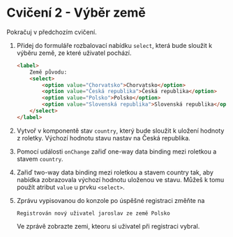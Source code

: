 # Cvičení 2 - Výběr země

Pokračuj v předchozím cvičení.

1. Přidej do formuláře rozbalovací nabídku `select`, která bude sloužit k výběru země, ze které uživatel pochází.

	```html
	<label>
		Země původu:
		<select>
			<option value="Chorvatsko">Chorvatsko</option>
			<option value="Česká republika">Česká republika</option>
			<option value="Polsko">Polsko</option>
			<option value="Slovenská republika">Slovenská republika</option>
		</select>
	</label>
	```

2. Vytvoř v komponentě stav `country`, který bude sloužit k uložení hodnoty z roletky. Výchozí hodnotu stavu nastav na Česká republika.

3. Pomocí události `onChange` zařiď one-way data binding mezi roletkou a stavem `country`.

4. Zařiď two-way data binding mezi roletkou a stavem country tak, aby nabídka zobrazovala výchozí hodnotu uloženou ve stavu. Můžeš k tomu použít atribut `value` u prvku `<select>`.

5. Zprávu vypisovanou do konzole po úspěšné registraci změňte na
	```
	Registrován nový uživatel jaroslav ze země Polsko
	```

	Ve zprávě zobrazte zemi, kteoru si uživatel při registraci vybral.

